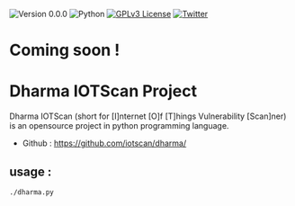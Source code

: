![Version 0.0.0](https://img.shields.io/badge/Version-0.0.0-green.svg)
![Python](https://img.shields.io/badge/Python-x-yellow.svg)
[![GPLv3 License](https://img.shields.io/badge/License-GPLv3-red.svg)](https://github.com/iotscan/Dharma/blob/master/COPYING.GPL)
[![Twitter](https://img.shields.io/badge/Twitter-@iotscan-blue.svg)](http://www.twitter.com/iotscan)


Coming soon !
======

Dharma IOTScan Project
======

Dharma IOTScan (short for [I]nternet [O]f [T]hings Vulnerability [Scan]ner)  is an opensource project in python programming language.




*    Github      :   https://github.com/iotscan/dharma/


usage :
------
```	
./dharma.py
```